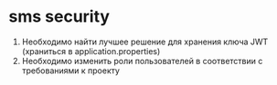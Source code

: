 # sms security

1) Необходимо найти лучшее решение для хранения ключа JWT (храниться в application.properties)
2) Необходимо изменить роли пользователей в соответствии с требованиями к проекту
